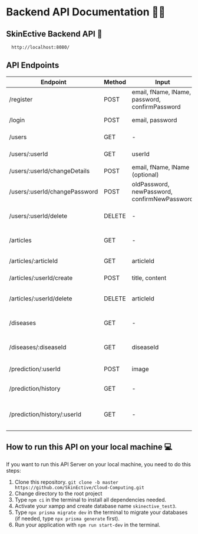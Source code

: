 # Backend API Documentation 🧑‍💻

## SkinEctive Backend API 🔗

```http
  http://localhost:8080/
```

## API Endpoints

| Endpoint                      | Method | Input                                          | Description                   | Status      |
| ----------------------------- | ------ | ---------------------------------------------- | ----------------------------- | ----------- |
| /register                     | POST   | email, fName, lName, password, confirmPassword | Register new account          | ✅ Completed |
| /login                        | POST   | email, password                                | Login to application          | ✅ Completed |
| /users                        | GET    | -                                              | Get all users data            | ✅ Completed |
| /users/:userId                | GET    | userId                                         | Get user data by ID           | ✅ Completed |
| /users/:userId/changeDetails  | POST   | email, fName, lName (optional)                 | Update user's data            | ✅ Completed |
| /users/:userId/changePassword | POST   | oldPassword, newPassword, confirmNewPassword   | Update user's password        | ✅ Completed |
| /users/:userId/delete         | DELETE | -                                              | Remove user's account         | ✅ Completed |
| /articles                     | GET    | -                                              | Get all articles data         | ✅ Completed |
| /articles/:articleId          | GET    | articleId                                      | Get article data by ID        | ✅ Completed |
| /articles/:userId/create      | POST   | title, content                                 | Create data                   | ✅ Completed |
| /articles/:userId/delete      | DELETE | articleId                                      | Remove selected article       | ✅ Completed |
| /diseases                     | GET    | -                                              | Get all diseases data         | 🟠 Ongoing   |
| /diseases/:diseaseId          | GET    | diseaseId                                      | Get diseases data by ID       | 🟠 Ongoing   |
| /prediction/:userId           | POST   | image                                          | Post a prediction             | 🟠 Ongoing   |
| /prediction/history           | GET    | -                                              | Get all predictions           | 🟠 Ongoing   |
| /prediction/history/:userId   | GET    | -                                              | Get predictions by predict_id | 🟠 Ongoing   |

## How to run this API on your local machine 💻

If you want to run this API Server on your local machine, you need to do this steps:

1. Clone this repository. `git clone -b master https://github.com/SkinEctive/Cloud-Computing.git`
2. Change directory to the root project
3. Type `npm ci` in the terminal to install all dependencies needed.
4. Activate your xampp and create database name `skinective_test3`.
5. Type `npx prisma migrate dev` in the terminal to migrate your databases (if needed, type `npx prisma generate` first).
6. Run your application with `npm run start-dev` in the terminal.